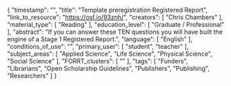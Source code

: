 {
    "timestamp": "",
    "title": "Template preregistration Registered Report",
    "link_to_resource": "https://osf.io/93znh/",
    "creators": [
        "Chris Chambers"
    ],
    "material_type": [
        "Reading"
    ],
    "education_level": [
        "Graduate / Professional"
    ],
    "abstract": "If you can answer these TEN questions you will have built the engine of a Stage 1 Registered Report.",
    "language": [
        "English"
    ],
    "conditions_of_use": "",
    "primary_user": [
        "student",
        "teacher"
    ],
    "subject_areas": [
        "Applied Science",
        "Life Science",
        "Physical Science",
        "Social Science"
    ],
    "FORRT_clusters": [
        ""
    ],
    "tags": [
        "Funders",
        "Librarians",
        "Open Scholarship Guidelines",
        "Publishers",
        "Publishing",
        "Researchers"
    ]
}